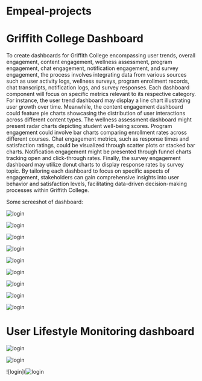 # Empeal-projects

# Griffith College Dashboard
To create dashboards for Griffith College encompassing user trends, overall engagement, content engagement, wellness assessment, program engagement, chat engagement, notification engagement, and survey engagement, the process involves integrating data from various sources such as user activity logs, wellness surveys, program enrollment records, chat transcripts, notification logs, and survey responses. Each dashboard component will focus on specific metrics relevant to its respective category. For instance, the user trend dashboard may display a line chart illustrating user growth over time. Meanwhile, the content engagement dashboard could feature pie charts showcasing the distribution of user interactions across different content types. The wellness assessment dashboard might present radar charts depicting student well-being scores. Program engagement could involve bar charts comparing enrollment rates across different courses. Chat engagement metrics, such as response times and satisfaction ratings, could be visualized through scatter plots or stacked bar charts. Notification engagement might be presented through funnel charts tracking open and click-through rates. Finally, the survey engagement dashboard may utilize donut charts to display response rates by survey topic. By tailoring each dashboard to focus on specific aspects of engagement, stakeholders can gain comprehensive insights into user behavior and satisfaction levels, facilitating data-driven decision-making processes within Griffith College.


Some screeshot of dashboard:

![login](https://github.com/addyarishabh/Empeal-projects/blob/7894fe547baa83702386d89c0d77014d5f48e1df/gc1.png?raw=true)


![login](https://github.com/addyarishabh/Empeal-projects/blob/main/gc2.png?raw=true)

![login](https://github.com/addyarishabh/Empeal-projects/blob/main/gc3.png?raw=true)

![login](https://github.com/addyarishabh/Empeal-projects/blob/main/gc4.png?raw=true)

![login](https://github.com/addyarishabh/Empeal-projects/blob/main/gc5.png?raw=true)

![login](https://github.com/addyarishabh/Empeal-projects/blob/main/gc6.png?raw=true)

![login](https://github.com/addyarishabh/Empeal-projects/blob/main/gc7.png?raw=true)

![login](https://github.com/addyarishabh/Empeal-projects/blob/main/gc8.png?raw=true)

![login](https://github.com/addyarishabh/Empeal-projects/blob/main/gc9.png?raw=true)



# User Lifestyle Monitoring dashboard

![login](https://github.com/addyarishabh/Empeal-projects/blob/main/dia1.png?raw=ture)

![login](https://github.com/addyarishabh/Empeal-projects/blob/main/dia2.png)

![login](![login](https://github.com/addyarishabh/Empeal-projects/blob/main/dia3.png)
